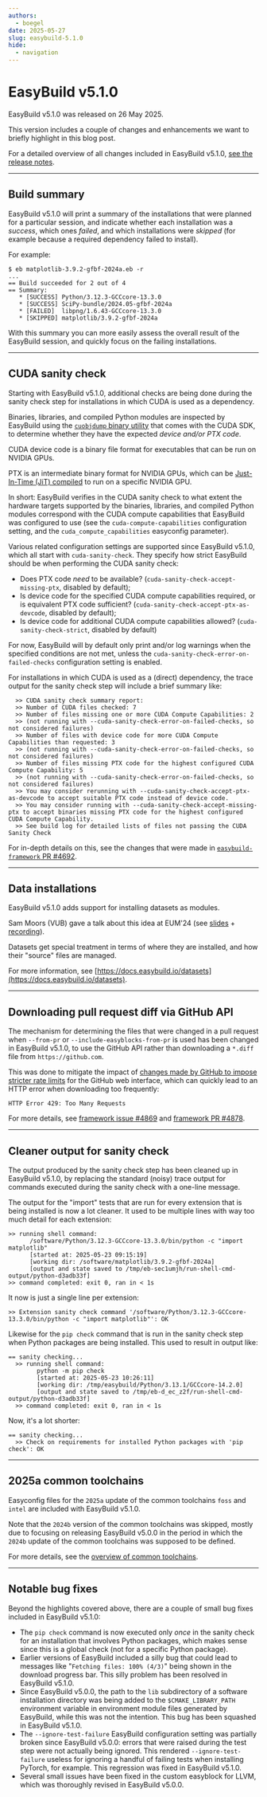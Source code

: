 ```yaml
---
authors:
  - boegel
date: 2025-05-27
slug: easybuild-5.1.0
hide:
  - navigation
---
```


# EasyBuild v5.1.0

EasyBuild v5.1.0 was released on 26 May 2025.

This version includes a couple of changes and enhancements we want to briefly highlight in this blog post.

For a detailed overview of all changes included in EasyBuild v5.1.0, [see the release notes](https://docs.easybuild.io/release-notes/#release_notes_eb510).

<!-- more -->

---


## Build summary

EasyBuild v5.1.0 will print a summary of the installations that were planned for a particular session,
and indicate whether each installation was a *success*, which ones *failed*, and which installations were *skipped*
(for example because a required dependency failed to install).

For example:

```
$ eb matplotlib-3.9.2-gfbf-2024a.eb -r
...
== Build succeeded for 2 out of 4
== Summary:
   * [SUCCESS] Python/3.12.3-GCCcore-13.3.0
   * [SUCCESS] SciPy-bundle/2024.05-gfbf-2024a
   * [FAILED]  libpng/1.6.43-GCCcore-13.3.0
   * [SKIPPED] matplotlib/3.9.2-gfbf-2024a
```

With this summary you can more easily assess the overall result of the EasyBuild session, and quickly focus on the failing installations. 

---

## CUDA sanity check

Starting with EasyBuild v5.1.0, additional checks are being done during the sanity check step
for installations in which CUDA is used as a dependency.

Binaries, libraries, and compiled Python modules are inspected by EasyBuild using the
[`cuobjdump` binary utility](https://docs.nvidia.com/cuda/cuda-binary-utilities/index.html)
that comes with the CUDA SDK, to determine whether they have the expected *device and/or PTX code*.

CUDA device code is a binary file format for executables that can be run on NVIDIA GPUs.

PTX is an intermediate binary format for NVIDIA GPUs, which can be [Just-In-Time (JiT) compiled](https://docs.nvidia.com/cuda/cuda-compiler-driver-nvcc/#just-in-time-compilation)
to run on a specific NVIDIA GPU.

In short: EasyBuild verifies in the CUDA sanity check to what extent the hardware targets supported by the binaries,
libraries, and compiled Python modules correspond with the CUDA compute capabilities that EasyBuild was configured
to use (see the `cuda-compute-capabilities` configuration setting, and the `cuda_compute_capabilities` easyconfig parameter).

Various related configuration settings are supported since EasyBuild v5.1.0, which all start with `cuda-sanity-check`.
They specify how strict EasyBuild should be when performing the CUDA sanity check:

* Does PTX code *need* to be available? (`cuda-sanity-check-accept-missing-ptx`, disabled by default);
* Is device code for the specified CUDA compute capabilities required, or is equivalent PTX code sufficient?
  (`cuda-sanity-check-accept-ptx-as-devcode`, disabled by default);
* Is device code for additional CUDA compute capabilities allowed? (`cuda-sanity-check-strict`, disabled by default)

For now, EasyBuild will by default only print and/or log warnings when the specified conditions are not met,
unless the `cuda-sanity-check-error-on-failed-checks` configuration setting is enabled.

For installations in which CUDA is used as a (direct) dependency,
the trace output for the sanity check step will include a brief summary like:
```
  >> CUDA sanity check summary report:
  >> Number of CUDA files checked: 7
  >> Number of files missing one or more CUDA Compute Capabilities: 2
  >> (not running with --cuda-sanity-check-error-on-failed-checks, so not considered failures)
  >> Number of files with device code for more CUDA Compute Capabilities than requested: 3
  >> (not running with --cuda-sanity-check-error-on-failed-checks, so not considered failures)
  >> Number of files missing PTX code for the highest configured CUDA Compute Capability: 5
  >> (not running with --cuda-sanity-check-error-on-failed-checks, so not considered failures)
  >> You may consider rerunning with --cuda-sanity-check-accept-ptx-as-devcode to accept suitable PTX code instead of device code.
  >> You may consider running with --cuda-sanity-check-accept-missing-ptx to accept binaries missing PTX code for the highest configured CUDA Compute Capability.
  >> See build log for detailed lists of files not passing the CUDA Sanity Check
```

For in-depth details on this, see the changes that were made in [`easybuild-framework` PR #4692](https://github.com/easybuilders/easybuild-framework/pull/4692/files).

---

## Data installations

EasyBuild v5.1.0 adds support for installing datasets as modules.

Sam Moors (VUB) gave a talk about this idea at EUM'24 (see [slides](https://users.ugent.be/~kehoste/eum24/019_eum24_datasets.pdf) + [recording](https://www.youtube.com/watch?v=13q_aKDDv9k&list=PLhnGtSmEGEQild9FmlP8Qmz9Csc_gOJKF&index=20&pp=gAQBiAQB)).

Datasets get special treatment in terms of where they are installed, and how their "source" files are managed.

For more information, see [https://docs.easybuild.io/datasets](https://docs.easybuild.io/datasets).

---

## Downloading pull request diff via GitHub API

The mechanism for determining the files that were changed in a pull request when `--from-pr` or
`--include-easyblocks-from-pr` is used has been changed in EasyBuild v5.1.0, to use the GitHub API rather than downloading a `*.diff`
file from `https://github.com`.

This was done to mitigate the impact of [changes made by GitHub to impose stricter rate
limits](https://github.blog/changelog/2025-05-08-updated-rate-limits-for-unauthenticated-requests/)
for the GitHub web interface, which can quickly lead to an HTTP error when downloading too frequently:
```
HTTP Error 429: Too Many Requests
```

For more details, see [framework issue #4869](https://github.com/easybuilders/easybuild-framework/issues/4869) and [framework PR #4878](https://github.com/easybuilders/easybuild-framework/pull/4878).

---

## Cleaner output for sanity check

The output produced by the sanity check step has been cleaned up in EasyBuild v5.1.0,
by replacing the standard (noisy) trace output for commands executed during the sanity check with a one-line message.

The output for the "import" tests that are run for every extension that is being installed is now a lot cleaner.
It used to be multiple lines with way too much detail for each extension:

```
>> running shell command:
      /software/Python/3.12.3-GCCcore-13.3.0/bin/python -c "import matplotlib"
      [started at: 2025-05-23 09:15:19]
      [working dir: /software/matplotlib/3.9.2-gfbf-2024a]
      [output and state saved to /tmp/eb-sec1umjh/run-shell-cmd-output/python-d3adb33f]
>> command completed: exit 0, ran in < 1s
```

It now is just a single line per extension:

```
>> Extension sanity check command '/software/Python/3.12.3-GCCcore-13.3.0/bin/python -c "import matplotlib"': OK
```

Likewise for the `pip check` command that is run in the sanity check step when Python packages are being installed.
This used to result in output like:
```
== sanity checking...
  >> running shell command:
        python -m pip check
        [started at: 2025-05-23 10:26:11]
        [working dir: /tmp/easybuild/Python/3.13.1/GCCcore-14.2.0]
        [output and state saved to /tmp/eb-d_ec_z2f/run-shell-cmd-output/python-d3adb33f]
  >> command completed: exit 0, ran in < 1s
```

Now, it's a lot shorter:

```
== sanity checking...
  >> Check on requirements for installed Python packages with 'pip check': OK
```

---

## 2025a common toolchains

Easyconfig files for the `2025a` update of the common toolchains `foss` and `intel` are included with EasyBuild v5.1.0.

Note that the `2024b` version of the common toolchains was skipped, mostly due to focusing on releasing EasyBuild
v5.0.0 in the period in which the `2024b` update of the common toolchains was supposed to be defined.

For more details, see the [overview of common toolchains](https://docs.easybuild.io/common-toolchains/#common_toolchains_overview).

---

## Notable bug fixes

Beyond the highlights covered above, there are a couple of small bug fixes included in EasyBuild
v5.1.0:

- The `pip check` command is now executed only *once* in the sanity check for an installation that involves Python packages, which makes sense since this is a global check (not for a specific Python package).
- Earlier versions of EasyBuild included a silly bug that could lead to messages like "`Fetching files: 100% (4/3)`" being shown in
  the download progress bar. This silly problem has been resolved in EasyBuild v5.1.0.
- Since EasyBuild v5.0.0, the path to the `lib` subdirectory of a software installation directory was being added to the `$CMAKE_LIBRARY_PATH` environment variable in environment module files generated
  by EasyBuild, while this was not the intention. This bug has been squashed in EasyBuild v5.1.0.
- The `--ignore-test-failure` EasyBuild configuration setting was partially broken since EasyBuild v5.0.0: errors that
  were raised during the test step were not actually being ignored. This rendered `--ignore-test-failure` useless for
  ignoring a handful of failing tests when installing PyTorch, for example.
  This regression was fixed in EasyBuild v5.1.0.
- Several small issues have been fixed in the custom easyblock for LLVM, which was thoroughly revised in EasyBuild
  v5.0.0.
